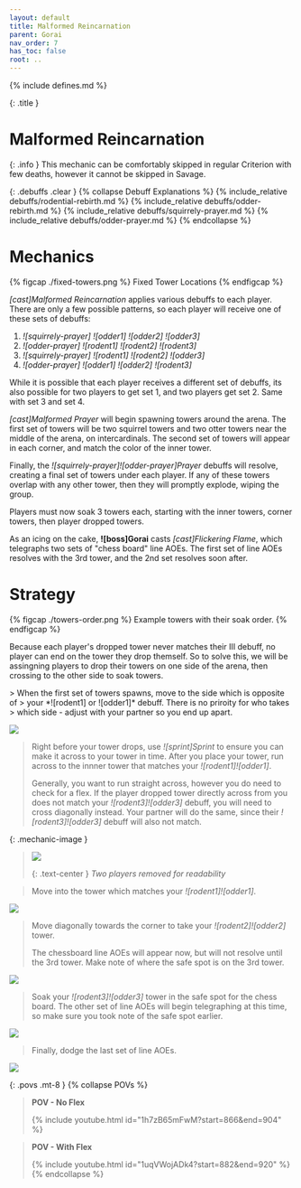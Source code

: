 ```yaml
---
layout: default
title: Malformed Reincarnation
parent: Gorai
nav_order: 7
has_toc: false
root: ..
---
```


{% include defines.md %}

{: .title }
# Malformed Reincarnation

{: .info }
This mechanic can be comfortably skipped in regular Criterion with few deaths,
however it cannot be skipped in Savage.

{: .debuffs .clear }
{% collapse Debuff Explanations %}
{% include_relative debuffs/rodential-rebirth.md %}
{% include_relative debuffs/odder-rebirth.md %}
{% include_relative debuffs/squirrely-prayer.md %}
{% include_relative debuffs/odder-prayer.md %}
{% endcollapse %}

# Mechanics

{% figcap ./fixed-towers.png %}
Fixed Tower Locations
{% endfigcap %}

*[cast]Malformed Reincarnation* applies various debuffs to each player. There
are only a few possible patterns, so each player will receive one of these sets
of debuffs:

1. *![squirrely-prayer]* *![odder1]* *![odder2]* *![odder3]*
2. *![odder-prayer]* *![rodent1]* *![rodent2]* *![rodent3]*
3. *![squirrely-prayer]* *![rodent1]* *![rodent2]* *![odder3]*
4. *![odder-prayer]* *![odder1]* *![odder2]* *![rodent3]*

While it is possible that each player receives a different set of debuffs, its
also possible for two players to get set 1, and two players get set 2. Same with
set 3 and set 4.

*[cast]Malformed Prayer* will begin spawning towers around the arena. The first
set of towers will be two squirrel towers and two otter towers near the middle
of the arena, on intercardinals. The second set of towers will appear in each
corner, and match the color of the inner tower.

Finally, the *![squirrely-prayer]![odder-prayer]Prayer* debuffs will resolve,
creating a final set of towers under each player. If any of these towers overlap
with any other tower, then they will promptly explode, wiping the group.

Players must now soak 3 towers each, starting with the inner towers, corner
towers, then player dropped towers.

As an icing on the cake, **![boss]Gorai** casts *[cast]Flickering Flame*, which
telegraphs two sets of "chess board" line AOEs. The first set of line AOEs
resolves with the 3rd tower, and the 2nd set resolves soon after.

# Strategy

{% figcap ./towers-order.png %}
Example towers with their soak order.
{% endfigcap %}

Because each player's dropped tower never matches their III debuff, no player
can end on the tower they drop themself. So to solve this, we will be assingning
players to drop their towers on one side of the arena, then crossing to the
other side to soak towers.

<div class="mechanics" markdown="1">
> When the first set of towers spawns, move to the side which is opposite of
> your *![rodent1] or ![odder1]* debuff. There is no priroity for who takes
> which side - adjust with your partner so you end up apart.

![](./timeline-1.png)

> Right before your tower drops, use *![sprint]Sprint* to ensure you can make
> it across to your tower in time. After you place your tower, run across to
> the innner tower that matches your *![rodent1]![odder1]*.
>
> Generally, you want to run straight across, however you do need to check for
> a flex. If the player dropped tower directly across from you does not match
> your *![rodent3]![odder3]* debuff, you will need to cross diagonally instead.
> Your partner will do the same, since their *![rodent3]![odder3]* debuff will
> also not match.

{: .mechanic-image }
> ![](./timeline-2.png)
>
> {: .text-center }
> *Two players removed for readability*

> Move into the tower which matches your *![rodent1]![odder1]*.

![](./timeline-3.png)

> Move diagonally towards the corner to take your *![rodent2]![odder2]* tower.
>
> The chessboard line AOEs will appear now, but will not resolve until the
> 3rd tower. Make note of where the safe spot is on the 3rd tower.

![](./timeline-4.png)

> Soak your *![rodent3]![odder3]* tower in the safe spot for the chess board.
> The other set of line AOEs will begin telegraphing at this time, so make sure
> you took note of the safe spot earlier.

![](./timeline-5.png)

> Finally, dodge the last set of line AOEs.

![](./timeline-6.png)
</div>

{: .povs .mt-8 }
{% collapse POVs %}
> **POV - No Flex**
>
> {% include youtube.html id="1h7zB65mFwM?start=866&end=904" %}

> **POV - With Flex**
>
> {% include youtube.html id="1uqVWojADk4?start=882&end=920" %}
{% endcollapse %}
